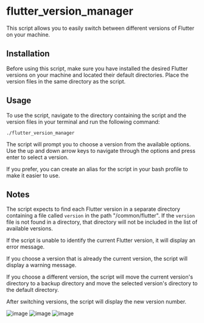 # flutter_version_manager

This script allows you to easily switch between different versions of Flutter on your machine. 

## Installation

Before using this script, make sure you have installed the desired Flutter versions on your machine and located their default directories. Place the version files in the same directory as the script. 

## Usage

To use the script, navigate to the directory containing the script and the version files in your terminal and run the following command: 

```
./flutter_version_manager
```

The script will prompt you to choose a version from the available options. Use the up and down arrow keys to navigate through the options and press enter to select a version. 

If you prefer, you can create an alias for the script in your bash profile to make it easier to use. 

## Notes

The script expects to find each Flutter version in a separate directory containing a file called `version` in the path "/common/flutter". If the `version` file is not found in a directory, that directory will not be included in the list of available versions.

If the script is unable to identify the current Flutter version, it will display an error message. 

If you choose a version that is already the current version, the script will display a warning message. 

If you choose a different version, the script will move the current version's directory to a backup directory and move the selected version's directory to the default directory. 

After switching versions, the script will display the new version number.

![image](https://user-images.githubusercontent.com/76235377/236335146-3368dd80-6461-4ec2-9221-2045f1684d95.png)
![image](https://user-images.githubusercontent.com/76235377/236334718-590ba1ef-198b-4d73-8e2d-a8ea1f1aff96.png)
![image](https://user-images.githubusercontent.com/76235377/236334818-df23065f-c863-4434-921d-c78933bf7912.png)

